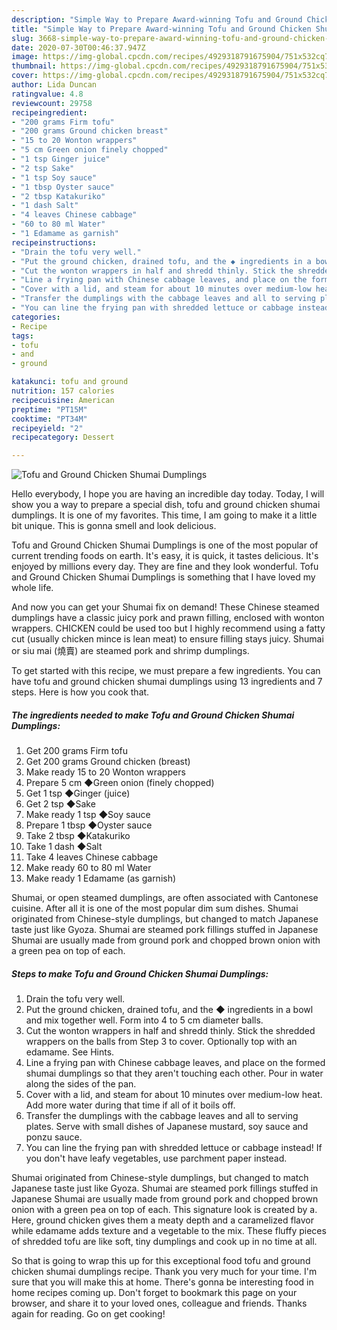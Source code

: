 ```yaml
---
description: "Simple Way to Prepare Award-winning Tofu and Ground Chicken Shumai Dumplings"
title: "Simple Way to Prepare Award-winning Tofu and Ground Chicken Shumai Dumplings"
slug: 3668-simple-way-to-prepare-award-winning-tofu-and-ground-chicken-shumai-dumplings
date: 2020-07-30T00:46:37.947Z
image: https://img-global.cpcdn.com/recipes/4929318791675904/751x532cq70/tofu-and-ground-chicken-shumai-dumplings-recipe-main-photo.jpg
thumbnail: https://img-global.cpcdn.com/recipes/4929318791675904/751x532cq70/tofu-and-ground-chicken-shumai-dumplings-recipe-main-photo.jpg
cover: https://img-global.cpcdn.com/recipes/4929318791675904/751x532cq70/tofu-and-ground-chicken-shumai-dumplings-recipe-main-photo.jpg
author: Lida Duncan
ratingvalue: 4.8
reviewcount: 29758
recipeingredient:
- "200 grams Firm tofu"
- "200 grams Ground chicken breast"
- "15 to 20 Wonton wrappers"
- "5 cm Green onion finely chopped"
- "1 tsp Ginger juice"
- "2 tsp Sake"
- "1 tsp Soy sauce"
- "1 tbsp Oyster sauce"
- "2 tbsp Katakuriko"
- "1 dash Salt"
- "4 leaves Chinese cabbage"
- "60 to 80 ml Water"
- "1 Edamame as garnish"
recipeinstructions:
- "Drain the tofu very well."
- "Put the ground chicken, drained tofu, and the ◆ ingredients in a bowl and mix together well. Form into 4 to 5 cm diameter balls."
- "Cut the wonton wrappers in half and shredd thinly. Stick the shredded wrappers on the balls from Step 3 to cover. Optionally top with an edamame. See Hints."
- "Line a frying pan with Chinese cabbage leaves, and place on the formed shumai dumplings so that they aren&#39;t touching each other. Pour in water along the sides of the pan."
- "Cover with a lid, and steam for about 10 minutes over medium-low heat. Add more water during that time if all of it boils off."
- "Transfer the dumplings with the cabbage leaves and all to serving plates. Serve with small dishes of Japanese mustard, soy sauce and ponzu sauce."
- "You can line the frying pan with shredded lettuce or cabbage instead! If you don&#39;t have leafy vegetables, use parchment paper instead."
categories:
- Recipe
tags:
- tofu
- and
- ground

katakunci: tofu and ground 
nutrition: 157 calories
recipecuisine: American
preptime: "PT15M"
cooktime: "PT34M"
recipeyield: "2"
recipecategory: Dessert

---
```



![Tofu and Ground Chicken Shumai Dumplings](https://img-global.cpcdn.com/recipes/4929318791675904/751x532cq70/tofu-and-ground-chicken-shumai-dumplings-recipe-main-photo.jpg)

Hello everybody, I hope you are having an incredible day today. Today, I will show you a way to prepare a special dish, tofu and ground chicken shumai dumplings. It is one of my favorites. This time, I am going to make it a little bit unique. This is gonna smell and look delicious.

Tofu and Ground Chicken Shumai Dumplings is one of the most popular of current trending foods on earth. It's easy, it is quick, it tastes delicious. It's enjoyed by millions every day. They are fine and they look wonderful. Tofu and Ground Chicken Shumai Dumplings is something that I have loved my whole life.

And now you can get your Shumai fix on demand! These Chinese steamed dumplings have a classic juicy pork and prawn filling, enclosed with wonton wrappers. CHICKEN could be used too but I highly recommend using a fatty cut (usually chicken mince is lean meat) to ensure filling stays juicy. Shumai or siu mai (燒賣) are steamed pork and shrimp dumplings.


To get started with this recipe, we must prepare a few ingredients. You can have tofu and ground chicken shumai dumplings using 13 ingredients and 7 steps. Here is how you cook that.

<!--inarticleads1-->

##### The ingredients needed to make Tofu and Ground Chicken Shumai Dumplings:

1. Get 200 grams Firm tofu
1. Get 200 grams Ground chicken (breast)
1. Make ready 15 to 20 Wonton wrappers
1. Prepare 5 cm ◆Green onion (finely chopped)
1. Get 1 tsp ◆Ginger (juice)
1. Get 2 tsp ◆Sake
1. Make ready 1 tsp ◆Soy sauce
1. Prepare 1 tbsp ◆Oyster sauce
1. Take 2 tbsp ◆Katakuriko
1. Take 1 dash ◆Salt
1. Take 4 leaves Chinese cabbage
1. Make ready 60 to 80 ml Water
1. Make ready 1 Edamame (as garnish)


Shumai, or open steamed dumplings, are often associated with Cantonese cuisine. After all it is one of the most popular dim sum dishes. Shumai originated from Chinese-style dumplings, but changed to match Japanese taste just like Gyoza. Shumai are steamed pork fillings stuffed in Japanese Shumai are usually made from ground pork and chopped brown onion with a green pea on top of each. 

<!--inarticleads2-->

##### Steps to make Tofu and Ground Chicken Shumai Dumplings:

1. Drain the tofu very well.
1. Put the ground chicken, drained tofu, and the ◆ ingredients in a bowl and mix together well. Form into 4 to 5 cm diameter balls.
1. Cut the wonton wrappers in half and shredd thinly. Stick the shredded wrappers on the balls from Step 3 to cover. Optionally top with an edamame. See Hints.
1. Line a frying pan with Chinese cabbage leaves, and place on the formed shumai dumplings so that they aren&#39;t touching each other. Pour in water along the sides of the pan.
1. Cover with a lid, and steam for about 10 minutes over medium-low heat. Add more water during that time if all of it boils off.
1. Transfer the dumplings with the cabbage leaves and all to serving plates. Serve with small dishes of Japanese mustard, soy sauce and ponzu sauce.
1. You can line the frying pan with shredded lettuce or cabbage instead! If you don&#39;t have leafy vegetables, use parchment paper instead.


Shumai originated from Chinese-style dumplings, but changed to match Japanese taste just like Gyoza. Shumai are steamed pork fillings stuffed in Japanese Shumai are usually made from ground pork and chopped brown onion with a green pea on top of each. This signature look is created by a. Here, ground chicken gives them a meaty depth and a caramelized flavor while edamame adds texture and a vegetable to the mix. These fluffy pieces of shredded tofu are like soft, tiny dumplings and cook up in no time at all. 

So that is going to wrap this up for this exceptional food tofu and ground chicken shumai dumplings recipe. Thank you very much for your time. I'm sure that you will make this at home. There's gonna be interesting food in home recipes coming up. Don't forget to bookmark this page on your browser, and share it to your loved ones, colleague and friends. Thanks again for reading. Go on get cooking!

